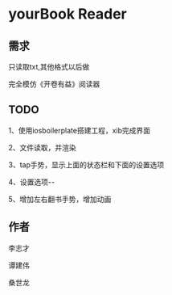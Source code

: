 yourBook Reader
==============================

## 需求

只读取txt,其他格式以后做

完全模仿《开卷有益》阅读器

## TODO

1、使用iosboilerplate搭建工程，xib完成界面

2、文件读取，并渲染

3、tap手势，显示上面的状态栏和下面的设置选项

4、设置选项--

5、增加左右翻书手势，增加动画


## 作者

李志才

谭建伟

桑世龙

